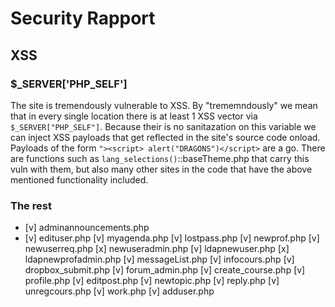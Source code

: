 # Security Rapport

## XSS

### $_SERVER['PHP_SELF']

The site is tremendously vulnerable to XSS. By "trememndously" we mean that in every single location there is at least 1 XSS vector via `$_SERVER["PHP_SELF"]`. Because their is no sanitazation on this variable we can inject XSS payloads that get reflected in the site's source code onload. Payloads of the form `"><script> alert("DRAGONS")</script>` are a go. There are functions such as `lang_selections()`::baseTheme.php that carry this vuln with them, but also many other sites in the code that have the above mentioned functionality included.

### The rest

- [v] adminannouncements.php
- [v] edituser.php
[v] myagenda.php
[v] lostpass.php
[v] newprof.php
[v] newuserreq.php
[x] newuseradmin.php
[v] ldapnewuser.php
[x] ldapnewprofadmin.php
[v] messageList.php
[v] infocours.php
[v] dropbox_submit.php
[v] forum_admin.php
[v] create_course.php 
[v] profile.php
[v] editpost.php
[v] newtopic.php
[v] reply.php
[v] unregcours.php
[v] work.php
[v] adduser.php